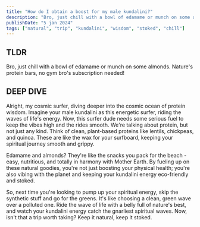 ```yaml
---
title: "How do I obtain a boost for my male kundalini?"
description: "Bro, just chill with a bowl of edamame or munch on some almonds. Nature's protein bars, no gym bro's subscription needed!"
publishDate: "5 jan 2024"
tags: ["natural", "trip", "kundalini", "wisdom", "stoked", "chill"]
---
```


## TLDR

Bro, just chill with a bowl of edamame or munch on some almonds. Nature's protein bars, no gym bro's subscription needed!

## DEEP DIVE

Alright, my cosmic surfer, diving deeper into the cosmic ocean of protein wisdom. Imagine your male kundalini as this energetic surfer, riding the waves of life's energy. Now, this surfer dude needs some serious fuel to keep the vibes high and the rides smooth. We're talking about protein, but not just any kind. Think of clean, plant-based proteins like lentils, chickpeas, and quinoa. These are like the wax for your surfboard, keeping your spiritual journey smooth and grippy.

Edamame and almonds? They're like the snacks you pack for the beach - easy, nutritious, and totally in harmony with Mother Earth. By fueling up on these natural goodies, you're not just boosting your physical health; you're also vibing with the planet and keeping your kundalini energy eco-friendly and stoked.

So, next time you're looking to pump up your spiritual energy, skip the synthetic stuff and go for the greens. It's like choosing a clean, green wave over a polluted one. Ride the wave of life with a belly full of nature's best, and watch your kundalini energy catch the gnarliest spiritual waves. Now, isn't that a trip worth taking? Keep it natural, keep it stoked.

